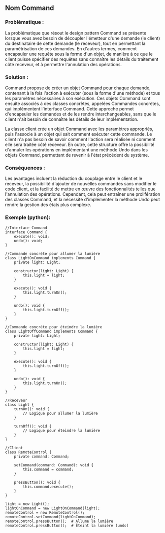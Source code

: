 ## Nom Command

### Problématique :

La problématique que résout le design pattern Command se présente lorsque vous avez besoin de découpler l'émetteur d'une demande (le client) du destinataire de cette demande (le receveur), tout en permettant la paramétrisation de ces demandes. En d'autres termes, comment encapsuler une requête sous la forme d'un objet, de manière à ce que le client puisse spécifier des requêtes sans connaître les détails du traitement côté receveur, et à permettre l'annulation des opérations.

### Solution :

Command propose de créer un objet Command pour chaque demande, contenant à la fois l'action à exécuter (sous la forme d'une méthode) et tous les paramètres nécessaires à son exécution. Ces objets Command sont ensuite associés à des classes concrètes, appelées Commandes concrètes, qui implémentent l'interface Command. Cette approche permet d'encapsuler les demandes et de les rendre interchangeables, sans que le client n'ait besoin de connaître les détails de leur implémentation.

La classe client crée un objet Command avec les paramètres appropriés, puis l'associe à un objet qui sait comment exécuter cette commande. Le client n'a pas besoin de savoir comment l'action sera réalisée ni comment elle sera traitée côté receveur. En outre, cette structure offre la possibilité d'annuler les opérations en implémentant une méthode Undo dans les objets Command, permettant de revenir à l'état précédent du système.

### Conséquences :

Les avantages incluent la réduction du couplage entre le client et le receveur, la possibilité d'ajouter de nouvelles commandes sans modifier le code client, et la facilité de mettre en œuvre des fonctionnalités telles que l'annulation des opérations. Cependant, cela peut entraîner une prolifération des classes Command, et la nécessité d'implémenter la méthode Undo peut rendre la gestion des états plus complexe.

### Exemple (python):

```
//Interface Command
interface Command {
    execute(): void;
    undo(): void;
}

//Commande concrète pour allumer la lumière
class LightOnCommand implements Command {
    private light: Light;

    constructor(light: Light) {
        this.light = light;
    }

    execute(): void {
        this.light.turnOn();
    }

    undo(): void {
        this.light.turnOff();
    }
}

//Commande concrète pour éteindre la lumière
class LightOffCommand implements Command {
    private light: Light;

    constructor(light: Light) {
        this.light = light;
    }

    execute(): void {
        this.light.turnOff();
    }

    undo(): void {
        this.light.turnOn();
    }
}

//Receveur
class Light {
    turnOn(): void {
        // Logique pour allumer la lumière
    }

    turnOff(): void {
        // Logique pour éteindre la lumière
    }
}

//Client
class RemoteControl {
    private command: Command;

    setCommand(command: Command): void {
        this.command = command;
    }

    pressButton(): void {
        this.command.execute();
    }
}

light = new Light();
lightOnCommand = new LightOnCommand(light);
remoteControl = new RemoteControl();
remoteControl.setCommand(lightOnCommand);
remoteControl.pressButton();  # Allume la lumière
remoteControl.pressButton();  # Éteint la lumière (undo)
 
